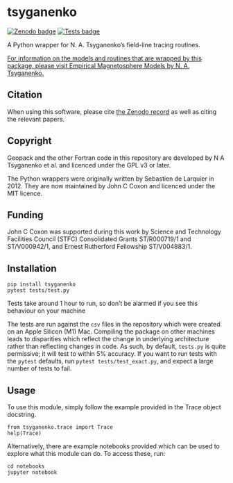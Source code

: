 # tsyganenko

[![Zenodo badge](https://zenodo.org/badge/190026596.svg)](https://doi.org/10.5281/zenodo.3937276)
[![Tests badge](https://github.com/johncoxon/tsyganenko/actions/workflows/tests.yaml/badge.svg)](https://github.com/johncoxon/tsyganenko/actions/workflows/tests.yaml)

A Python wrapper for N. A. Tsyganenko’s field-line tracing routines.

[For information on the models and routines that are wrapped by this package, please visit Empirical Magnetosphere 
Models by N. A. Tsyganenko.](https://geo.phys.spbu.ru/~tsyganenko/empirical-models/)

## Citation

When using this software, please cite [the Zenodo record](https://doi.org/10.5281/zenodo.3937277) as well as citing the relevant papers.

## Copyright

Geopack and the other Fortran code in this repository are developed by N A Tsyganenko et al. and licenced under the GPL 
v3 or later.

The Python wrappers were originally written by Sebastien de Larquier in 2012. They are now maintained by John C Coxon 
and licenced under the MIT licence.

## Funding

John C Coxon was supported during this work by Science and Technology Facilities Council (STFC) Consolidated Grants ST/R000719/1 and ST/V000942/1, and Ernest Rutherford Fellowship ST/V004883/1.

## Installation

    pip install tsyganenko
    pytest tests/test.py

Tests take around 1 hour to run, so don’t be alarmed if you see this behaviour on your machine

The tests are run against the `csv` files in the repository which were created on an Apple Silicon (M1) Mac. Compiling 
the package on other machines leads to disparities which reflect the change in underlying architecture rather than
reflecting changes in code. As such, by default, `tests.py` is quite permissive; it will test to within 5% accuracy. If
you want to run tests with the `pytest` defaults, run `pytest tests/test_exact.py`, and expect a large number of tests
to fail.

## Usage

To use this module, simply follow the example provided in the Trace object docstring.

    from tsyganenko.trace import Trace
    help(Trace)

Alternatively, there are example notebooks provided which can be used to explore what this module can do. To access these, run:

    cd notebooks
    jupyter notebook